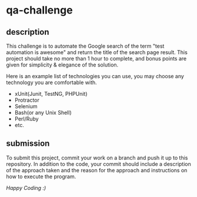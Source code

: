 # qa-challenge

## description

This challenge is to automate the Google search of the term "test automation is awesome" and return the title of the search page result. This project should take no more than 1 hour to complete, and bonus points are given for simplicity & elegance of the solution.

Here is an example list of technologies you can use, you may choose any technology you are comfortable with. 
* xUnit(Junit, TestNG, PHPUnit)
* Protractor
* Selenium
* Bash(or any Unix Shell)
* Perl/Ruby
* etc.

## submission

To submit this project, commit your work on a branch and push it up to this repository. In addition to the code, your commit should include a description of the approach taken and the reason for the approach and instructions on how to execute the program.

*Happy Coding :)*
